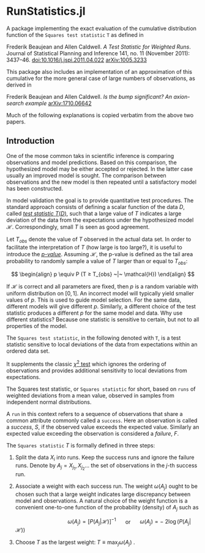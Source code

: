 # RunStatistics.jl

A package implementing the exact evaluation of the cumulative distribution function of the `Squares test statistic` `T` as defined in 

Frederik Beaujean and Allen Caldwell. *A Test Statistic for Weighted Runs*. Journal of Statistical Planning and Inference 141, no. 11 (November 2011): 3437–46. [doi:10.1016/j.jspi.2011.04.022](http://dx.doi.org/10.1016/j.jspi.2011.04.022) [arXiv:1005.3233](http://arxiv.org/abs/1005.3233)

This package also includes an implementation of an approximation of this cumulative for the more general case of large numbers of observations, as derived in 

Frederik Beaujean and Allen Caldwell. *Is the bump significant? An axion-search example* [arXiv:1710.06642](http://arxiv.org/abs/1710.06642)

Much of the following explanations is copied verbatim from the above two papers.
## Introduction 

One of the mose common taks in scientific inference is comparing observations and model predictions. Based on this comparison, the hypothesized model may be either accepted or rejected. In the latter case usually an improved model is sought. The comparison between observations and the new model is then repeated until a satisfactory model has been constructed.

In model validation the goal is to provide quantitative test procedures.
The standard approach consists of defining a scalar function of the data $D$, called [*test statistic* $T (D)$](https://en.wikipedia.org/wiki/Test_statistic), such that a large value of $T$ indicates a large deviation of the data from the expectations under the hypothesized model $\mathcal{H}$. Correspondingly, small $T$ is seen as good agreement.

Let $T_{obs}$ denote the value of $T$ observed in the actual data set. In order to facilitate the interpretation of $T$ (how large is too large?), it is useful to introduce the [*p-value*](https://en.wikipedia.org/wiki/P-value). Assuming $\mathcal{H}$, the p-value is defined as the tail area probability to randomly sample a value of $T$ larger than or equal to $T_{obs}$:

$$
\begin{align}
p \equiv P (T ≥ T_{obs} ~|~ \mathcal{H}) 
\end{align}
$$


If $\mathcal{H}$ is correct and all parameters are fixed, then $p$ is a random variable with uniform distribution on $[0, 1]$. An incorrect model will typically yield smaller values of $p$. This is used to guide model selection. For the same data, different models will give different $p$. Similarly, a different choice of the test statistic produces a different $p$ for the same model and data. Why use different statistics? Because one statistic is sensitive to certain, but not to all properties of the model.

The `Squares test statistic`, in the following denoted with `T`, is a test statistic sensitive to local deviations of the data from expectations within an ordered data set.

It supplements the classic [$\chi^2$ test](https://en.wikipedia.org/wiki/Chi-squared_test) which ignores the ordering of observations and provides additional sensitivity to local deviations from expectations. 

The Squares test statistic, or `Squares statistic` for short, based on `runs` of weighted deviations from a mean value, observed in samples from independent normal distributions. 

A `run` in this context refers to a sequence of observations that share a common attribute commonly called a `success`. Here an observation is called a *success*, $S$, if the observed value exceeds the expected value. Similarly an expected value exceeding the observation is considered a *failure*, $F$.

The `Squares statistic` $T$ is formally defined in three steps:


1.  Split the data ${X_i}$ into runs. Keep the success runs and ignore the
    failure runs. Denote by $A_j = {X_{j_1} ,X_{j_2} ...}$ the set of 
    observations in the $j$-th success run.

2.  Associate a weight with each success run. The weight $\omega(A_j)$ ought 
    to be chosen such that a large weight indicates large discrepancy between 
    model and observations. A natural choice of the weight function is a 
    convenient one-to-one function of the probability (density) of $A_j$ such as 

    $\quad\quad\quad\quad\quad\quad\quad\quad$ $\omega(A_j) = [P (A_j | \mathcal{H})]^{-1}$ $\quad$ or $\quad$ $\omega(A_j) = −~2\log(P (A_j | \mathcal{H}))$



3. Choose $T$ as the largest weight:
    $T \equiv \max_j \omega(A_j)$ .

